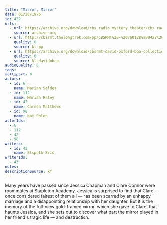 ```yaml
---
title: "Mirror, Mirror"
date: 01/28/1976
id: 422
urls: 
  - url: https://archive.org/download/cbs_radio_mystery_theater/cbs_radio_mystery_theater-0401-0450.zip/cbs_radio_mystery_theater-0401-0450%2Fcbsrmt_0422_mirror_mirror.mp3
    source: archive-org
  - url: http://cbsrmt.thelongtrek.com/pp/CBSRMT%20-%20760128%200422%20Mirror,%20Mirror_pp.mp3
    quality: 0
    source: kl-pp
  - url: https://archive.org/download/cbsrmt-david-oxford-boa-collection/CBSRMT-760128-0422-Mirror,-Mirror-(128-44)_WBBM-JE-{BoA}.mp3
    quality: 0
    source: kl-davidoboa
audioQuality: 0
tags: 
multipart: 0
actors:  
  - id: 6
    name: Marian Seldes  
  - id: 112
    name: Marian Haley  
  - id: 42
    name: Carmen Matthews  
  - id: 98
    name: Nat Polen
actorIds:  
  - 6  
  - 112  
  - 42  
  - 98
writers:  
  - id: 43
    name: Elspeth Eric
writerIds:  
  - 43
notes: 
descriptionSource: kf
---
```

Many years have passed since Jessica Chapman and Clare Connor were roommates at Stapleton Academy. Jessica is surprised to find that Clare — once considered fairest of them all — has been scarred by an unhappy marriage and a disappointing relationship with her daughter. But it is the memory of the full-view gold-framed mirror, which she gave to Clare, that haunts Jessica, and she sets out to discover what part the mirror played in her friend's tragic life — and destruction.